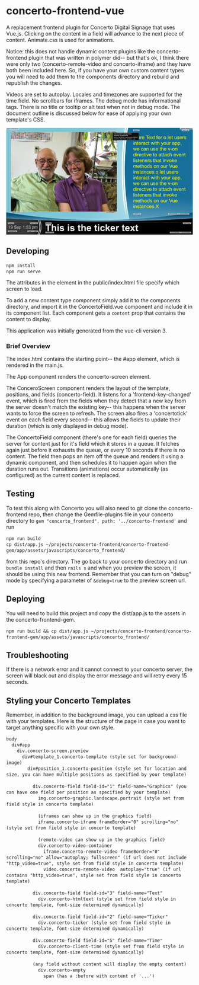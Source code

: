 # concerto-frontend-vue

A replacement frontend plugin for Concerto Digital Signage that uses Vue.js.  Clicking on the content in a field will advance to the next piece of content.  Animate.css is used for animations.

Notice: this does not handle dynamic content plugins like the concerto-frontend plugin that was written in polymer did-- but that's ok, I think there were only two (concerto-remote-video and concerto-iframe) and they have both been included here.  So, if you have your own custom content types you will need to add them to the components directory and rebuild and republish the changes.

Videos are set to autoplay. Locales and timezones are supported for the time field. No scrollbars for iframes. The debug mode has informational tags.  There is no title or tooltip or alt text when not in debug mode. The document outline is discussed below for ease of applying your own template's CSS.

![sample screen in debug mode](./docs/screen_sample_800.png)

## Developing
```
npm install
npm run serve
```

The attributes in the <app/> element in the public/index.html file specify which screen to load.

To add a new content type component simply add it to the components directory, and import it in the ConcertoField.vue component and include it in its component list.  Each component gets a `content` prop that contains the content to display.

This application was initially generated from the vue-cli version 3.

### Brief Overview

The index.html contains the starting point-- the #app element, which is rendered in the main.js.  

The App component renders the concerto-screen element.  

The ConceroScreen component renders the layout of the template, positions, and fields (concerto-field).  It listens for a 'frontend-key-changed' event, which is fired from the fields when they detect that a new key from the server doesn't match the existing key-- this happens when the server wants to force the screen to refresh. The screen also fires a 'concertotick' event on each field every second-- this allows the fields to update their duration (which is only displayed in debug mode).

The ConcertoField component (there's one for each field) queries the server for content just for it's field which it stores in a queue.  It fetches again just before it exhausts the queue, or every 10 seconds if there is no content.  The field then pops an item off the queue and renders it using a dynamic component, and then schedules it to happen again when the duration runs out.  Transitions (animations) occur automatically (as configured) as the current content is replaced.

## Testing

To test this along with Concerto you will also need to git clone the concerto-frontend repo, then change the Gemfile-plugins file in your concerto directory to `gem "concerto_frontend", path: '../concerto-frontend'` and run
```
npm run build
cp dist/app.js ~/projects/concerto-frontend/concerto-frontend-gem/app/assets/javascripts/concerto_frontend/
```
from this repo's directory.  The go back to your concerto directory and run `bundle install` and then `rails s` and when you preview the screen, it should be using this new frontend.  Remember that you can turn on "debug" mode by specifying a parameter of `&debug=true` to the preview screen url.

## Deploying

You will need to build this project and copy the dist/app.js to the assets in the concerto-frontend-gem.
```
npm run build && cp dist/app.js ~/projects/concerto-frontend/concerto-frontend-gem/app/assets/javascripts/concerto_frontend/
```

## Troubleshooting

If there is a network error and it cannot connect to your concerto server, the screen will black out and display the error message and will retry every 15 seconds.

## Styling your Concerto Templates

Remember, in addition to the background image, you can upload a css file with your templates. Here is the structure of the page in case you want to target anything specific with your own style.

```
body
  div#app
    div.concerto-screen.preview
      div#template_1.concerto-template (style set for background-image)
        div#position_1.concerto-position (style set for location and size, you can have multiple positions as specified by your template)

          div.concerto-field field-id="1" field-name="Graphics" (you can have one field per position as specified by your template)
            img.concerto-graphic.landscape.portrait (style set from field style in concerto template)
            
            (iframes can show up in the graphics field)
            iframe.concerto-iframe frameBorder="0" scrolling="no" (style set from field style in concerto template)

            (remote-video can show up in the graphics field)
            div.concerto-video-container
              iframe.concerto-remote-video frameBorder="0" scrolling="no" allow="autoplay; fullscreen" (if url does not include "http_video=true", style set from field style in concerto template)
              video.concerto-remote-video  autoplay="true" (if url contains "http_video=true", style set from field style in concerto template)

          div.concerto-field field-id="3" field-name="Text"
            div.concerto-htmltext (style set from field style in concerto template, font-size determined dynamically)

          div.concerto-field field-id="2" field-name="Ticker"
            div.concerto-ticker (style set from field style in concerto template, font-size determined dynamically)

          div.concerto-field field-id="5" field-name="Time"
            div.concerto-client-time (style set from field style in concerto template, font-size determined dynamically)

          (any field without content will display the empty content)
            div.concerto-empty
              span (has a :before with content of '...')
```
